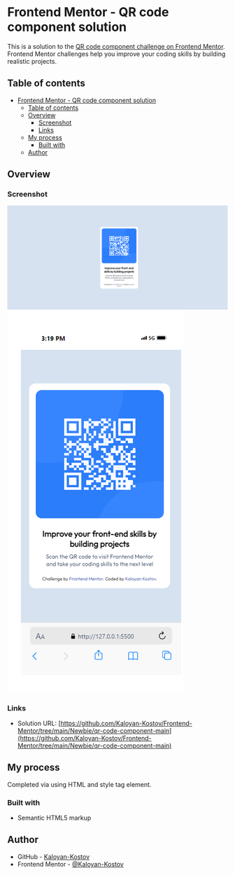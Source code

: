 # Frontend Mentor - QR code component solution

This is a solution to the [QR code component challenge on Frontend Mentor](https://www.frontendmentor.io/challenges/qr-code-component-iux_sIO_H). Frontend Mentor challenges help you improve your coding skills by building realistic projects.

## Table of contents

- [Frontend Mentor - QR code component solution](#frontend-mentor---qr-code-component-solution)
  - [Table of contents](#table-of-contents)
  - [Overview](#overview)
    - [Screenshot](#screenshot)
    - [Links](#links)
  - [My process](#my-process)
    - [Built with](#built-with)
  - [Author](#author)

## Overview

### Screenshot

![](./Desktop-QR.png)
![](./Mobile-QR.png)

### Links

- Solution URL: [https://github.com/Kaloyan-Kostov/Frontend-Mentor/tree/main/Newbie/qr-code-component-main](https://github.com/Kaloyan-Kostov/Frontend-Mentor/tree/main/Newbie/qr-code-component-main)

## My process

Completed via using HTML and style tag element.

### Built with

- Semantic HTML5 markup

## Author

- GitHub - [Kaloyan-Kostov](https://github.com/Kaloyan-Kostov)
- Frontend Mentor - [@Kaloyan-Kostov](https://www.frontendmentor.io/profile/Kaloyan-Kostov)
